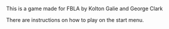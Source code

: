 This is a game made for FBLA by Kolton Galie and George Clark

There are instructions on how to play on the start menu. 
